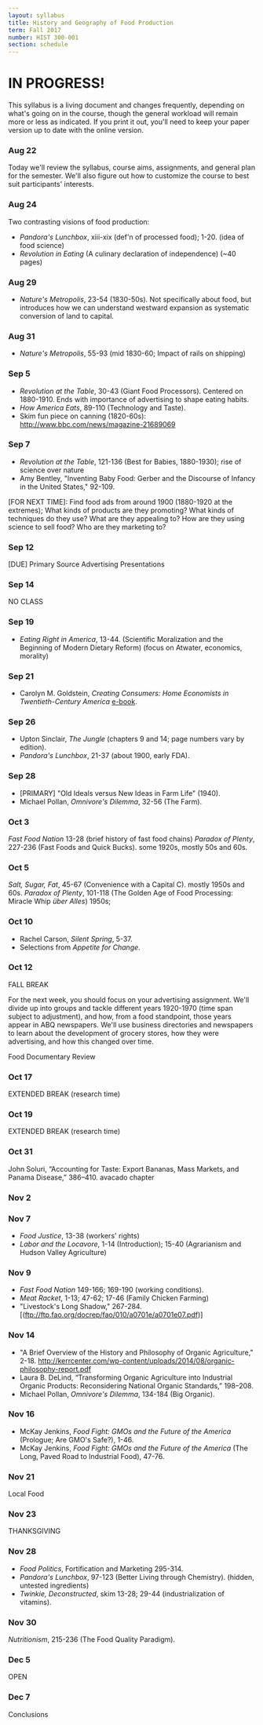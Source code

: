```yaml
---
layout: syllabus
title: History and Geography of Food Production
term: Fall 2017
number: HIST 300-001
section: schedule
---
```


# IN PROGRESS!
This syllabus is a living document and changes frequently, depending on what's going on in the course, though the general workload will remain more or less as indicated. If you print it out, you'll need to keep your paper version up to date with the online version.


### Aug 22
Today we'll review the syllabus, course aims, assignments, and general plan for the semester. We'll also figure out how to customize the course to best suit participants' interests.


### Aug 24
Two contrasting visions of food production:
* _Pandora's Lunchbox_, xiii-xix (def'n of processed food); 1-20. (idea of food science)
* _Revolution in Eating_ (A culinary declaration of independence) (~40 pages)


### Aug 29
* _Nature's Metropolis_, 23-54 (1830-50s). Not specifically about food, but introduces how we can understand westward expansion as systematic conversion of land to capital.

### Aug 31
* _Nature's Metropolis_, 55-93 (mid 1830-60; Impact of rails on shipping)


### Sep 5
* _Revolution at the Table_, 30-43 (Giant Food Processors). Centered on 1880-1910. Ends with importance of advertising to shape eating habits.
* _How America Eats_, 89-110 (Technology and Taste).
* Skim fun piece on canning (1820-60s): http://www.bbc.com/news/magazine-21689069

### Sep 7
* _Revolution at the Table_, 121-136 (Best for Babies, 1880-1930); rise of science over nature
* Amy Bentley, "Inventing Baby Food: Gerber and the Discourse of Infancy in the United States," 92-109.

[FOR NEXT TIME]: Find food ads from around 1900 (1880-1920 at the extremes); What kinds of products are they promoting? What kinds of techniques do they use? What are they appealing to? How are they using science to sell food? Who are they marketing to?


### Sep 12
[DUE] Primary Source Advertising Presentations

### Sep 14
NO CLASS


### Sep 19
* _Eating Right in America_, 13-44. (Scientific Moralization and the Beginning of Modern Dietary Reform) (focus on Atwater, economics, morality)

### Sep 21
* Carolyn M. Goldstein, _Creating Consumers: Home Economists in Twentieth-Century America_  [e-book](http://public.eblib.com/choice/publicfullrecord.aspx?p=877296).



### Sep 26
* Upton Sinclair, _The Jungle_ (chapters 9 and 14; page numbers vary by edition).
* _Pandora's Lunchbox_, 21-37 (about 1900, early FDA).

### Sep 28
* [PRIMARY] "Old Ideals versus New Ideas in Farm Life" (1940).
* Michael Pollan, _Omnivore's Dilemma_, 32-56 (The Farm).



### Oct 3
_Fast Food Nation_ 13-28 (brief history of fast food chains)
_Paradox of Plenty_, 227-236 (Fast Foods and Quick Bucks). some 1920s, mostly 50s and 60s.

### Oct 5
_Salt, Sugar, Fat_, 45-67 (Convenience with a Capital C). mostly 1950s and 60s.
_Paradox of Plenty_, 101-118 (The Golden Age of Food Processing: Miracle Whip *über Alles*) 1950s;



### Oct 10
* Rachel Carson, _Silent Spring_, 5-37.
* Selections from _Appetite for Change_.

### Oct 12
FALL BREAK

For the next week, you should focus on your advertising assignment. We'll divide up into groups and tackle different years 1920-1970 (time span subject to adjustment), and how, from a food standpoint, those years appear in ABQ newspapers. We'll use business directories and newspapers to learn about the development of grocery stores, how they were advertising, and how this changed over time.

Food Documentary Review

### Oct 17
EXTENDED BREAK (research time)

### Oct 19
EXTENDED BREAK (research time)



### Oct 31
John Soluri, “Accounting for Taste: Export Bananas, Mass Markets, and Panama Disease,” 386–410.
avacado chapter

### Nov 2



### Nov 7
* _Food Justice_, 13-38 (workers' rights)
* _Labor and the Locavore_, 1-14 (Introduction); 15-40 (Agrarianism and Hudson Valley Agriculture)

### Nov 9
* _Fast Food Nation_ 149-166; 169-190 (working conditions).
* _Meat Racket_, 1-13; 47-62; 17-46 (Family Chicken Farming)
* "Livestock's Long Shadow," 267-284. [(ftp://ftp.fao.org/docrep/fao/010/a0701e/a0701e07.pdf)]



### Nov 14
* "A Brief Overview of the History and Philosophy of Organic Agriculture," 2-18.
http://kerrcenter.com/wp-content/uploads/2014/08/organic-philosophy-report.pdf
* Laura B. DeLind, “Transforming Organic Agriculture into Industrial Organic Products: Reconsidering National Organic Standards,” 198–208.
* Michael Pollan, _Omnivore's Dilemma_, 134-184 (Big Organic).

### Nov 16
* McKay Jenkins, _Food Fight: GMOs and the Future of the America_ (Prologue; Are GMO's Safe?), 1-46.
* McKay Jenkins, _Food Fight: GMOs and the Future of the America_ (The Long, Paved Road to Industrial Food), 47-76.


### Nov 21
Local Food

### Nov 23
THANKSGIVING



### Nov 28
* _Food Politics_, Fortification and Marketing 295-314.
* _Pandora's Lunchbox_, 97-123 (Better Living through Chemistry). (hidden, untested ingredients)
* _Twinkie, Deconstructed_, skim 13-28; 29-44 (industrialization of vitamins).

### Nov 30
_Nutritionism_, 215-236 (The Food Quality Paradigm).



### Dec 5
OPEN

### Dec 7
Conclusions
